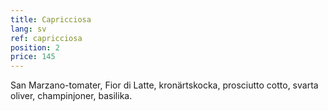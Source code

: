 ```yaml
---
title: Capricciosa
lang: sv
ref: capricciosa
position: 2
price: 145
---
```


San Marzano-tomater, Fior di Latte, kronärtskocka, prosciutto cotto, svarta oliver, champinjoner, basilika.
